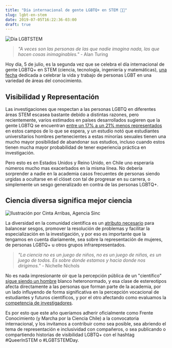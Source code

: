 ```yaml
---
title: "Día internacional de gente LGBTQ+ en STEM 🏳️‍🌈"
slug: lgbt-en-stem
date: 2019-07-05T16:22:36-03:00
draft: true
---
```

![Día LGBTSTEM](https://lgbtqinirishstem.files.wordpress.com/2018/03/untitled-design-3.png?w=1200)

> *"A veces son las personas de las que nadie imagina nada, las que hacen cosas inimaginables."* - Alan Turing

Hoy día, 5 de julio, es la segunda vez que se celebra el día internacional de gente LGBTQ+ en STEM (ciencia, tecnología, ingeniería y matemáticas), [una fecha][lgbtstem] dedicada a celebrar la vida y trabajo de personas LGBT en una variedad de áreas del conocimiento.

 ## Visibilidad y Representación
 Las investigaciones que respectan a las personas LGBTQ en diferentes áreas STEM escasea bastante debido a distintas razones, pero recientemente, varios estimados en países desarrollados sugieren que la gente LGBTQ se encuentran [entre un 17% a un 21% menos representados][representacion] en estos campos de lo que se espera, y un estudio notó que estudiantes universitarios hombres pertenecientes a estas minorías sexuales tienen una mucho mayor posibilidad de abandonar sus estudios, incluso cuando estos tienen mucha mayor probabilidad de tener experiencia práctica en investigación.

Pero esto es en Estados Unidos y Reino Unido, en Chile uno esperaría números mucho mas exacerbados en la misma línea. No debería sorprender a nadie en la academia casos frecuentes de personas siendo urgidas a ocultarse en el clóset con tal de progresar en su carrera, o simplemente un sesgo generalizado en contra de las personas LGBTQ+.

## Ciencia diversa significa mejor ciencia
![Ilustración por Cinta Arribas, Agencia Sinc](https://www.agenciasinc.es/var/ezwebin_site/storage/images/opinion/lgbtstemday-la-ciencia-diversa-es-mejor-ciencia/6524504-1-esl-MX/LGBTSTEMDay-La-ciencia-diversa-es-mejor-ciencia_image_380.jpg)

La diversidad en la comunidad científica es un [atributo necesario][diversidad] para balancear sesgos, promover la resolución de problemas y facilitar la especialización en la investigación, y por eso es importante que la tengamos en cuenta diariamente, sea sobre la representación de mujeres, de personas LGBTQ+ u otros grupos infrarepresentados.

> *"La ciencia no es un juego de niños, no es un juego de niñas, es un juego de todos. Es sobre donde estamos y hacia donde nos dirigimos."* - Nichelle Nichols

No es nada impresionante oir que la percepción pública de un "científico" [sigue siendo un hombre][estereotipo] blanco heteronormado, y esa clase de estereotipos afecta directamente a las personas que forman parte de la academia, por un lado influyendo de forma significativa en la percepción vocacional de estudiantes y futuros científicos, y por el otro afectando como evaluamos la [competencia de investigadores][competencia].

Es por esto que este año queríamos adherir oficialmente como Frente Conocimiento (y Marcha por la Ciencia Chile) a la convocatoria internacional, y los invitamos a contribuir como sea posible, sea abriendo el tema de representación e inclusividad con compañeros, o sea publicando o compartiendo historias de visibilidad LGBTQ+ con el hashtag #QueerInSTEM o #LGBTSTEMDay.

[diversidad]: https://www.nature.com/articles/d41586-018-05326-3
[representacion]: https://www.tandfonline.com/doi/abs/10.1080/00918369.2015.1078632?journalCode=wjhm20&
[estereotipo]: https://www.theatlantic.com/science/archive/2018/03/what-we-learn-from-50-years-of-asking-children-to-draw-scientists/556025/
[competencia]: https://journals.sagepub.com/doi/full/10.1177/0963721417738825
[lgbtstem]: https://prideinstem.org/
